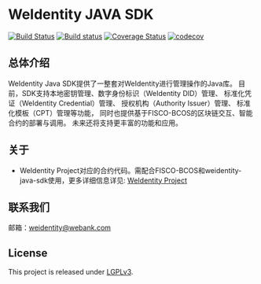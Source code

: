 # WeIdentity JAVA SDK

[![Build Status](https://travis-ci.org/chenhaozx/weidentity-java-sdk.svg?branch=tonychen-ci)](https://travis-ci.org/chenhaozx/weidentity-java-sdk)
[![Build status](https://ci.appveyor.com/api/projects/status/rdvqn3c35o61hvjc?svg=true)](https://ci.appveyor.com/project/chenhaozx/weidentity-java-sdk)
[![Coverage Status](https://coveralls.io/repos/github/chenhaozx/weidentity-java-sdk/badge.svg?branch=master)](https://coveralls.io/github/chenhaozx/weidentity-java-sdk?branch=master)
[![codecov](https://codecov.io/gh/chenhaozx/weidentity-java-sdk/branch/master/graph/badge.svg)](https://codecov.io/gh/chenhaozx/weidentity-java-sdk)

## 总体介绍

WeIdentity Java SDK提供了一整套对WeIdentity进行管理操作的Java库。
目前，SDK支持本地密钥管理、数字身份标识（WeIdentity DID）管理、
标准化凭证（WeIdentity Credential）管理、
授权机构（Authority Issuer）管理、
标准化模板（CPT）管理等功能，
同时也提供基于FISCO-BCOS的区块链交互、智能合约的部署与调用。
未来还将支持更丰富的功能和应用。

## 关于

* WeIdentity Project对应的合约代码。需配合FISCO-BCOS和weidentity-java-sdk使用，更多详细信息详见: [WeIdentity Project](https://github.com/webankopen/WeIdentity)

## 联系我们

邮箱：weidentity@webank.com

## License

This project is released under [LGPLv3](https://opensource.org/licenses/LGPL-3.0).
